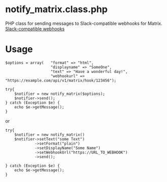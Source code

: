 # notify_matrix.class.php

PHP class for sending messages to Slack-compatible webhooks for Matrix. [Slack-compatible webhooks](https://github.com/turt2live/matrix-appservice-webhooks)

# Usage

```
$options = array(	"format" => "html", 
					"displayname" => "SomeOne", 
					"text" => "Have a wonderful day!",
					"webhookurl" => "https://example.com/api/v1/matrix/hook/123456");

try{
	$notifier = new notify_matrix($options);
	$notifier->send();
} catch (Exception $e) {
	echo $e->getMessage();
}
```

or

```
try{
	$notifier = new notify_matrix()
	$notifier->setText("some Text")
			 ->setFormat("plain")
			 ->setDisplayName("Some Name")
			 ->setWebhookUrl("https://URL_TO_WEBHOOK")
			 ->send();

} catch (Exception $e) {
	echo $e->getMessage();
}
```

